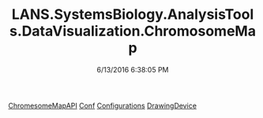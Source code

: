 ﻿---
title: LANS.SystemsBiology.AnalysisTools.DataVisualization.ChromosomeMap
date: 6/13/2016 6:38:05 PM
---

[ChromesomeMapAPI](T-LANS.SystemsBiology.AnalysisTools.DataVisualization.ChromosomeMap.ChromesomeMapAPI.html)
[Conf](T-LANS.SystemsBiology.AnalysisTools.DataVisualization.ChromosomeMap.Conf.html)
[Configurations](T-LANS.SystemsBiology.AnalysisTools.DataVisualization.ChromosomeMap.Configurations.html)
[DrawingDevice](T-LANS.SystemsBiology.AnalysisTools.DataVisualization.ChromosomeMap.DrawingDevice.html)

